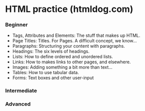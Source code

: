 # HTML practice (htmldog.com)
### Beginner
- Tags, Attributes and Elements: The stuff that makes up HTML.
- Page Titles: Titles. For Pages. A difficult concept, we know…
- Paragraphs: Structuring your content with paragraphs.
- Headings: The six levels of headings.
- Lists: How to define ordered and unordered lists.
- Links: How to makes links to other pages, and elsewhere.
- Images: Adding something a bit more than text…
- Tables: How to use tabular data.
- Forms: Text boxes and other user-input

### Intermediate
### Advanced